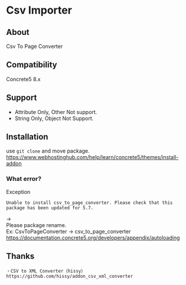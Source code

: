 # Csv Importer

## About

Csv To Page Converter

## Compatibility

Concrete5 8.x

## Support

- Attribute Only, Other Not support.
- String Only, Object Not Support.

## Installation

use `git clone` and move package.<br />
https://www.webhostinghub.com/help/learn/concrete5/themes/install-addon

### What error?

Exception
```
Unable to install csv_to_page_converter. Please check that this package has been updated for 5.7.
```
-><br />
Please package rename.<br />
Ex: CsvToPageConverter -> csv_to_page_converter<br />
https://documentation.concrete5.org/developers/appendix/autoloading

## Thanks

```
・CSV to XML Converter（hissy）
https://github.com/hissy/addon_csv_xml_converter
```
